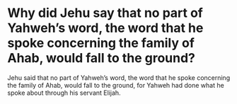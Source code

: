 # Why did Jehu say that no part of Yahweh’s word, the word that he spoke concerning the family of Ahab, would fall to the ground?

Jehu said that no part of Yahweh’s word, the word that he spoke concerning the family of Ahab, would fall to the ground, for Yahweh had done what he spoke about through his servant Elijah.
